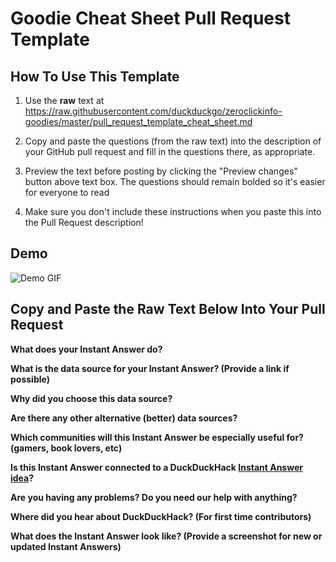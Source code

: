 # Goodie Cheat Sheet Pull Request Template

## How To Use This Template

1) Use the **raw** text at https://raw.githubusercontent.com/duckduckgo/zeroclickinfo-goodies/master/pull_request_template_cheat_sheet.md

2) Copy and paste the questions (from the raw text) into the description of your GitHub pull request and fill in the questions there, as appropriate.

3) Preview the text before posting by clicking the "Preview changes" button above text box. The questions should remain bolded so it's easier for everyone to read

4) Make sure you don't include these instructions when you paste this into the Pull Request description!

## Demo

![Demo GIF](http://cl.ly/image/1O0n39092K3q/download/Screen%20Recording%202015-08-29%20at%2009.31%20AM.gif)

## Copy and Paste the Raw Text Below Into Your Pull Request

**What does your Instant Answer do?**


**What is the data source for your Instant Answer? (Provide a link if possible)**


**Why did you choose this data source?**


**Are there any other alternative (better) data sources?**


**Which communities will this Instant Answer be especially useful for? (gamers, book lovers, etc)**


**Is this Instant Answer connected to a DuckDuckHack [Instant Answer idea](https://duck.co/ideas)?**


**Are you having any problems? Do you need our help with anything?**


**Where did you hear about DuckDuckHack? (For first time contributors)**


**What does the Instant Answer look like? (Provide a screenshot for new or updated Instant Answers)**
